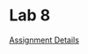 # Lab 8

[Assignment Details](https://github.com/Mikecamdo/AssemblyLanguage/blob/main/Lab%208/Lab08_Random.pdf)

